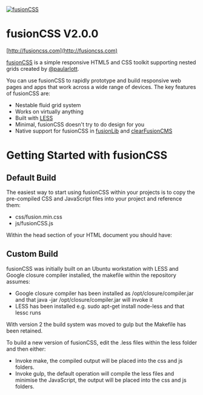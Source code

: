 <a href="http://fusioncss.com/"><img src="http://fusioncss.com/assets/public_files/images/logo.png" alt="fusionCSS" /></a>

fusionCSS V2.0.0
====

[http://fusioncss.com](http://fusioncss.com)

[fusionCSS](http://fusioncss.com) is a simple responsive HTML5 and CSS toolkit supporting nested grids created by [@paularlott](http://twitter.com/paularlott).

You can use fusionCSS to rapidly prototype and build responsive web pages and apps that work across a wide range of devices. The key features of fusionCSS are:

* Nestable fluid grid system
* Works on virtually anything
* Built with [LESS](http://lesscss.org/)
* Minimal, fusionCSS doesn't try to do design for you
* Native support for fusionCSS in [fusionLib](http://fusionlib.com) and [clearFusionCMS](http://clearfusioncms.com)

Getting Started with fusionCSS
====

Default Build
----

The easiest way to start using fusionCSS within your projects is to copy the pre-compiled CSS and JavaScript files into your project and reference them:

* css/fusion.min.css
* js/fusionCSS.js

Within the head section of your HTML document you should have:

<link href="css/fusion.min.css" rel="stylesheet" type="text/css" />
<script type="text/javascript" src="//cdn.jsdelivr.net/jquery/1.11.1/jquery.min.js"></script>
<script type="text/javascript" src="js/fusionCSS.js"></script>
<!--[if lt IE 9]><script type="text/javascript" src="//cdn.jsdelivr.net/g/respond,html5shiv"></script><![endif]-->

Custom Build
----

fusionCSS was initially built on an Ubuntu workstation with LESS and Google closure compiler installed, the makefile within the repository assumes:

* Google closure compiler has been installed as /opt/closure/compiler.jar and that java -jar /opt/closure/compiler.jar will invoke it
* LESS has been installed e.g. sudo apt-get install node-less and that lessc runs

With version 2 the build system was moved to gulp but the Makefile has been retained.

To build a new version of fusionCSS, edit the .less files within the less folder and then either:

* Invoke make, the compiled output will be placed into the css and js folders.
* Invoke gulp, the default operation will compile the less files and minimise the JavaScript, the output will be placed into the css and js folders.
